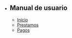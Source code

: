 - ## Manual de usuario
    - [Inicio](/{{route}}/{{version}}/overview)
    - [Prestamos](/{{route}}/{{version}}/prestamos)
    - [Pagos](/{{route}}/{{version}}/pagos)
